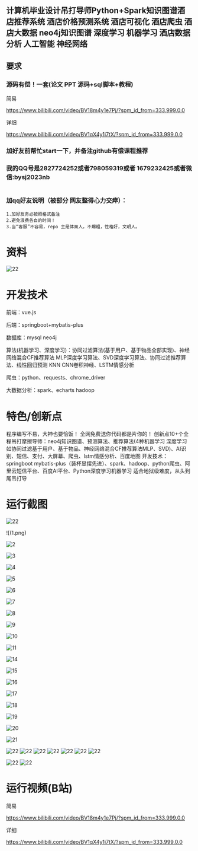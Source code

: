 ## 计算机毕业设计吊打导师Python+Spark知识图谱酒店推荐系统 酒店价格预测系统 酒店可视化 酒店爬虫 酒店大数据 neo4j知识图谱 深度学习 机器学习 酒店数据分析 人工智能 神经网络

## 要求
### 源码有偿！一套(论文 PPT 源码+sql脚本+教程)

简易

https://www.bilibili.com/video/BV18m4y1e7Pj/?spm_id_from=333.999.0.0

详细

https://www.bilibili.com/video/BV1qX4y1i7tX/?spm_id_from=333.999.0.0

### 
### 加好友前帮忙start一下，并备注github有偿课程推荐
### 我的QQ号是2827724252或者798059319或者 1679232425或者微信:bysj2023nb

# 

### 加qq好友说明（被部分 网友整得心力交瘁）：
    1.加好友务必按照格式备注
    2.避免浪费各自的时间！
    3.当“客服”不容易，repo 主是体面人，不爆粗，性格好，文明人。



# 资料


![22](32.png)

# 开发技术
前端：vue.js

后端：springboot+mybatis-plus

数据库：mysql neo4j

算法(机器学习、深度学习)：协同过滤算法(基于用户、基于物品全部实现)、神经网络混合CF推荐算法 MLP深度学习算法、SVD深度学习算法、协同过滤推荐算法、线性回归预测 KNN CNN卷积神经、LSTM情感分析

爬虫：python、requests、chrome_driver

大数据分析：spark、echarts hadoop

# 特色/创新点
程序编写不易，大神也要恰饭！
全网免费送你代码都是片你的！
创新点10+个全程吊打摩擦导师：neo4j知识图谱、预测算法、推荐算法(4种机器学习 深度学习 如协同过滤基于用户、基于物品、神经网络混合CF推荐算法MLP、SVD)、AI识别、短信、支付、大屏幕、爬虫、lstm情感分析、百度地图
开发技术：springboot mybatis-plus（装杯显摆先进）、spark、hadoop、python爬虫、阿里云短信平台、百度AI平台、Python深度学习机器学习
适合地狱级难度，从头到尾吊打导

# 


# 运行截图

![22](29.png)


![(1.png)

![2](2.png)

![3](3.png)

![4](4.png)

![5](5.png)

![6](6.png)

![7](7.png)

![8](8.png)

![9](9.png)

![10](10.png)

![11](11.png)



![14](14.png)

![15](15.png)

![16](16.png)

![17](17.png)

![18](18.png)

![19](19.png)

![20](20.png)

![21](21.png)

![22](22.png)
![22](23.png)
![22](24.png)
![22](25.png)
![22](26.png)
![22](27.png)
![22](28.png)

![22](30.png)
![22](31.png)























# 运行视频(B站)

简易

https://www.bilibili.com/video/BV18m4y1e7Pj/?spm_id_from=333.999.0.0

详细

https://www.bilibili.com/video/BV1qX4y1i7tX/?spm_id_from=333.999.0.0


